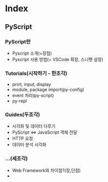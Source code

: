 # Index

## PyScript
### PyScript란
- Pyscript 소개(+장점)
- Pyscript 사용 방법(+ VSCode 확장, 스니펫 설정)
### Tutorials(시작하기 - 한조각)
- print, input, display
- module, package import(py-config)
- event 처리(py-script)
- py-repl
### Guides(두조각)
- 시각화 및 데이터 다루기
- PyScript <=> JavaScript 객체 전달
- HTTP 요청
- 데이터 분석 시각화
### ...(세조각)
- Web Framework와 차이점?(장,단점)
- 